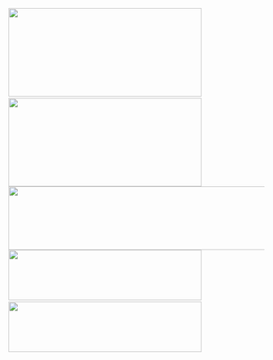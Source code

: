 <image src="https://i.postimg.cc/JhdKmn43/1-1.png" width="380" height="174">&nbsp;&nbsp;<image src="https://i.postimg.cc/x8BWd5fR/2.png" width="380" height="174">
<image src="https://i.postimg.cc/wxb0RzZ4/3.png" width="767" height="125">
<image src="https://i.postimg.cc/3Rdwb21T/4-1.png" width="380" height="99">&nbsp;&nbsp;<a href="https://www.linkedin.com/in/olexsiy/"><image src="https://i.postimg.cc/gj4sgF2j/5-1.png" width="380" height="99"></a>


